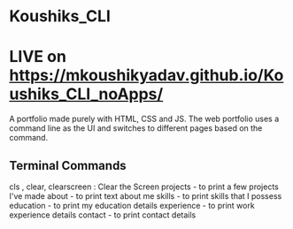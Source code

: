# Koushiks_CLI
# LIVE on https://mkoushikyadav.github.io/Koushiks_CLI_noApps/
A portfolio made purely with HTML, CSS and JS. The web portfolio uses a command line as the UI and switches to different pages based on the command.

## Terminal Commands

cls , clear, clearscreen : Clear the Screen
projects -  to print a few projects I've made
about -  to print text about me
skills - to print skills that I possess
education - to print my education details
experience - to print work experience details
contact - to print  contact details

